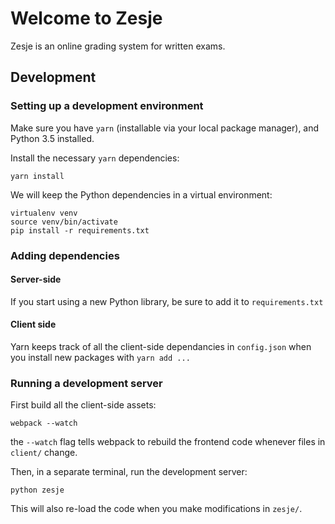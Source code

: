 # Welcome to Zesje

Zesje is an online grading system for written exams.

## Development

### Setting up a development environment
Make sure you have `yarn` (installable via your local package manager), and Python 3.5 installed.

Install the necessary `yarn` dependencies:

    yarn install

We will keep the Python dependencies in a virtual environment:

    virtualenv venv
    source venv/bin/activate
    pip install -r requirements.txt
    
### Adding dependencies

#### Server-side
If you start using a new Python library, be sure to add it to `requirements.txt`

#### Client side
Yarn keeps track of all the client-side dependancies in `config.json` when you install new packages with `yarn add ...`
    
### Running a development server
First build all the client-side assets:

    webpack --watch
    
the `--watch` flag tells webpack to rebuild the frontend code
whenever files in `client/` change.

Then, in a separate terminal, run the development server:
 
    python zesje

This will also re-load the code when you make modifications in `zesje/`.
